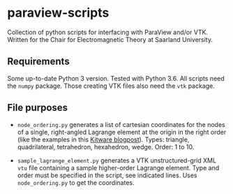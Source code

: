 # paraview-scripts
Collection of python scripts for interfacing with ParaView and/or VTK. Written for the Chair for Electromagnetic Theory at Saarland University.


## Requirements
Some up-to-date Python 3 version. Tested with Python 3.6.
All scripts need the `numpy` package. Those creating VTK files also need the `vtk` package.

## File purposes
* `node_ordering.py` generates a list of cartesian coordinates for the nodes of a single, right-angled Lagrange element at the origin in the right order (like the examples in this [Kitware blogpost](https://blog.kitware.com/modeling-arbitrary-order-lagrange-finite-elements-in-the-visualization-toolkit/)). Types: triangle, quadrilateral, tetrahedron, hexahedron, wedge. Order: 1 to 10.

* `sample_lagrange_element.py` generates a VTK unstructured-grid XML `vtu` file containing a sample higher-order Lagrange element. Type and order must be specified in the script, see indicated lines. Uses `node_ordering.py` to get the coordinates.
